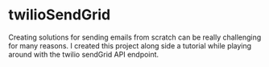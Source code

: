 # twilioSendGrid
Creating solutions for sending emails from scratch can be really challenging for many reasons. I created this project along side a tutorial while playing around with the twilio sendGrid API endpoint.
